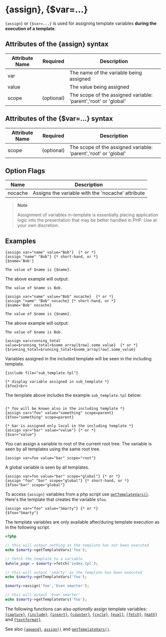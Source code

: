 # {assign}, {$var=...}

`{assign}` or `{$var=...}` is used for assigning template variables **during the
execution of a template**.

## Attributes of the {assign} syntax
| Attribute Name | Required   | Description                                                           |
|----------------|------------|-----------------------------------------------------------------------|
| var            |            | The name of the variable being assigned                               | 
| value          |            | The value being assigned                                              |                             
| scope          | (optional) | The scope of the assigned variable: \'parent\',\'root\' or \'global\' | 

## Attributes of the {$var=...} syntax
| Attribute Name | Required   | Description                                                           |
|----------------|------------|-----------------------------------------------------------------------|
| scope          | (optional) | The scope of the assigned variable: \'parent\',\'root\' or \'global\' | 

## Option Flags
| Name    | Description                                       |
|---------|---------------------------------------------------|
| nocache | Assigns the variable with the 'nocache' attribute |


> **Note**
>
> Assignment of variables in-template is essentially placing application
> logic into the presentation that may be better handled in PHP. Use at
> your own discretion.

## Examples

```smarty
{assign var="name" value="Bob"}  {* or *}
{assign "name" "Bob"} {* short-hand, or *}
{$name='Bob'}

The value of $name is {$name}.
```
      

The above example will output:

```
The value of $name is Bob.
```


```smarty
{assign var="name" value="Bob" nocache}  {* or *}
{assign "name" "Bob" nocache} {* short-hand, or *}
{$name='Bob' nocache}

The value of $name is {$name}.
```
The above example will output:
```
The value of $name is Bob.
```
      

```smarty
{assign var=running_total value=$running_total+$some_array[$row].some_value}  {* or *}
{$running_total=$running_total+$some_array[row].some_value}
```

Variables assigned in the included template will be seen in the
including template.

```smarty
{include file="sub_template.tpl"}

{* display variable assigned in sub_template *}
{$foo}<br>
```

The template above includes the example `sub_template.tpl` below:

```smarty

{* foo will be known also in the including template *}
{assign var="foo" value="something" scope=parent}
{$foo="something" scope=parent}

{* bar is assigned only local in the including template *}
{assign var="bar" value="value"} {* or *}
{$var="value"}

```

You can assign a variable to root of the current root tree. The variable
is seen by all templates using the same root tree.

```smarty
{assign var=foo value="bar" scope="root"}
```
      
A global variable is seen by all templates.

```smarty
{assign var=foo value="bar" scope="global"} {* or *}
{assign "foo" "bar" scope="global"} {* short-hand, or *}
{$foo="bar" scope="global"}
```
 
To access `{assign}` variables from a php script use
[`getTemplateVars()`](../../programmers/api-functions/api-get-template-vars.md). 
Here's the template that creates the variable `$foo`.

```smarty
{assign var="foo" value="Smarty"} {* or *}
{$foo="Smarty"}
```

The template variables are only available after/during template
execution as in the following script.

```php
<?php

// this will output nothing as the template has not been executed
echo $smarty->getTemplateVars('foo');

// fetch the template to a variable
$whole_page = $smarty->fetch('index.tpl');

// this will output 'smarty' as the template has been executed
echo $smarty->getTemplateVars('foo');

$smarty->assign('foo','Even smarter');

// this will output 'Even smarter'
echo $smarty->getTemplateVars('foo');
```

The following functions can also *optionally* assign template variables: [`{capture}`](#language.function.capture),
[`{include}`](#language.function.include),
[`{insert}`](#language.function.insert),
[`{counter}`](#language.function.counter),
[`{cycle}`](#language.function.cycle),
[`{eval}`](#language.function.eval),
[`{fetch}`](#language.function.fetch),
[`{math}`](#language.function.math) and
[`{textformat}`](#language.function.textformat).

See also [`{append}`](./language-function-append.md),
[`assign()`](#api.assign) and
[`getTemplateVars()`](#api.get.template.vars).
